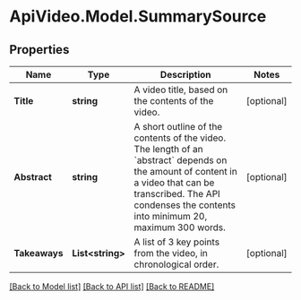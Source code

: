 # ApiVideo.Model.SummarySource

## Properties

Name | Type | Description | Notes
------------ | ------------- | ------------- | -------------
**Title** | **string** | A video title, based on the contents of the video. | [optional] 
**Abstract** | **string** | A short outline of the contents of the video. The length of an &#x60;abstract&#x60; depends on the amount of content in a video that can be transcribed. The API condenses the contents into minimum 20, maximum 300 words. | [optional] 
**Takeaways** | **List&lt;string&gt;** | A list of 3 key points from the video, in chronological order. | [optional] 

[[Back to Model list]](../README.md#documentation-for-models) [[Back to API list]](../README.md#documentation-for-api-endpoints) [[Back to README]](../README.md)

